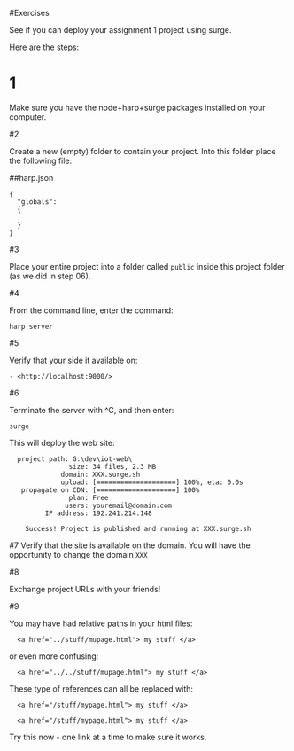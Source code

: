 #Exercises

See if you can deploy your assignment 1 project using surge.

Here are the steps:

# 1

Make sure you have the node+harp+surge packages installed on your computer.

#2

Create a new (empty) folder to contain your project. Into this folder place the following file:

##harp.json

~~~
{
  "globals": 
  {

  }
}
~~~

#3

Place your entire project into a folder called `public` inside this project folder (as we did in step 06).

#4

From the command line, enter the command:

~~~
harp server
~~~

#5 

Verify that your side it available on:

    - <http://localhost:9000/>

#6

Terminate the server with ^C, and then enter:

~~~
surge
~~~

This will deploy the web site:

~~~
  project path: G:\dev\iot-web\
               size: 34 files, 2.3 MB
             domain: XXX.surge.sh
             upload: [====================] 100%, eta: 0.0s
   propagate on CDN: [====================] 100%
               plan: Free
              users: youremail@domain.com
         IP address: 192.241.214.148

    Success! Project is published and running at XXX.surge.sh
~~~

#7
Verify that the site is available on the domain. You will have the opportunity to change the domain `XXX`

#8

Exchange project URLs with your friends!

#9 

You may have had relative paths in your html files:

~~~
  <a href="../stuff/mupage.html"> my stuff </a>
~~~

or even more confusing:

~~~
  <a href="../../stuff/mupage.html"> my stuff </a>
~~~

These type of references can all be replaced with:

~~~
  <a href="/stuff/mypage.html"> my stuff </a>
~~~

~~~
  <a href="/stuff/mypage.html"> my stuff </a>
~~~

Try this now - one link at a time to make sure it works.

